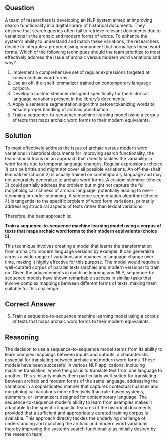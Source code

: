 ## Question
A team of researchers is developing an NLP system aimed at improving search functionality in a digital library of historical documents. They observe that search queries often fail to retrieve relevant documents due to variations in the archaic and modern forms of words. To enhance the system's ability to understand and match these variations, the researchers decide to integrate a preprocessing component that normalizes these word forms. Which of the following techniques should the team prioritize to most effectively address the issue of archaic versus modern word variations and why?

1. Implement a comprehensive set of regular expressions targeted at known archaic word forms.
2. Use an off-the-shelf lemmatizer trained on contemporary language corpora.
3. Develop a custom stemmer designed specifically for the historical language variations present in the library’s documents.
4. Apply a sentence segmentation algorithm before tokenizing words to ensure proper handling of archaic punctuation.
5. Train a sequence-to-sequence machine learning model using a corpus of texts that maps archaic word forms to their modern equivalents.

## Solution
To most effectively address the issue of archaic versus modern word variations in historical documents for improving search functionality, the team should focus on an approach that directly tackles the variability in word forms due to temporal language changes. Regular expressions (choice 1) can be brittle and might not cover all possible variations. An off-the-shelf lemmatizer (choice 2) is usually trained on contemporary language and may not accurately generalize to archaic word forms. A custom stemmer (choice 3) could partially address the problem but might not capture the full morphological richness of archaic language, potentially leading to over-stemming or under-stemming. A sentence segmentation algorithm (choice 4) is tangential to the specific problem of word form variations, primarily addressing structural aspects of texts rather than lexical variations.

Therefore, the best approach is:

**Train a sequence-to-sequence machine learning model using a corpus of texts that maps archaic word forms to their modern equivalents (choice 5).**

This technique involves creating a model that learns the transformation from archaic to modern language versions by example. It can generalize across a wide range of variations and nuances in language change over time, making it highly effective for this purpose. The model would require a well-curated corpus of parallel texts (archaic and modern versions) to train on. Given the advancements in machine learning and NLP, sequence-to-sequence models have shown remarkable success in similar tasks that involve complex mappings between different forms of texts, making them suitable for this challenge.

## Correct Answer
5. Train a sequence-to-sequence machine learning model using a corpus of texts that maps archaic word forms to their modern equivalents.

## Reasoning
The decision to use a sequence-to-sequence model stems from its ability to learn complex mappings between inputs and outputs, a characteristic essential for translating between archaic and modern word forms. These models have been successful in various NLP applications, including machine translation, where the goal is to translate text from one language to another. This similarity makes them particularly well-suited for translating between archaic and modern forms of the same language, addressing the variations in a sophisticated manner that captures contextual nuances and morphological variations more effectively than rule-based systems, stemmers, or lemmatizers designed for contemporary language. The sequence-to-sequence model's ability to learn from examples makes it adaptable to the specific linguistic features of the historical documents, provided that a sufficient and appropriately curated training corpus is available. This approach directly tackles the underlying challenge of understanding and matching the archaic and modern word variations, thereby improving the system’s search functionality as initially desired by the research team.